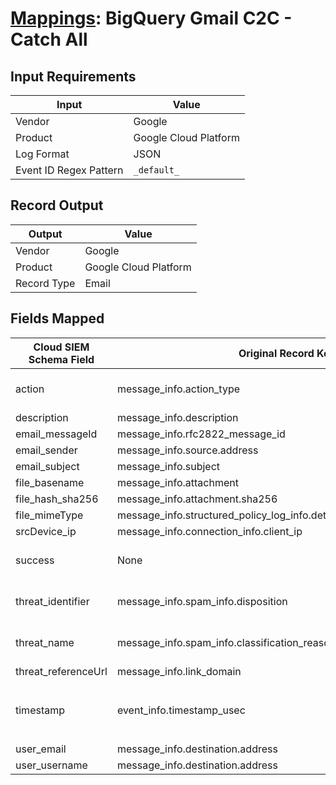 # [Mappings](README.md): BigQuery Gmail C2C - Catch All

## Input Requirements

|Input|Value|
|-----|-----|
|Vendor|Google|
|Product|Google Cloud Platform|
|Log Format|JSON|
|Event ID Regex Pattern|`_default_`|

## Record Output

|Output|Value|
|------|-----|
|Vendor|Google|
|Product|Google Cloud Platform|
|Record Type|Email|

## Fields Mapped

|Cloud SIEM Schema Field|Original Record Key|Notes|
|-----------------------|-------------------|-----|
|action|message_info.action_type|This is a lookup field. More info to come in the catalog later...|
|description|message_info.description||
|email_messageId|message_info.rfc2822_message_id||
|email_sender|message_info.source.address||
|email_subject|message_info.subject||
|file_basename|message_info.attachment||
|file_hash_sha256|message_info.attachment.sha256||
|file_mimeType|message_info.structured_policy_log_info.detected_file_types.mime_type||
|srcDevice_ip|message_info.connection_info.client_ip||
|success|None|The static text `true` is populated in this schema field.|
|threat_identifier|message_info.spam_info.disposition|This is a lookup field. More info to come in the catalog later...|
|threat_name|message_info.spam_info.classification_reason|This is a lookup field. More info to come in the catalog later...|
|threat_referenceUrl|message_info.link_domain||
|timestamp|event_info.timestamp_usec|We expect the orginal record value of `event_info.timestamp_usec` is in the format `yyyy-MM-dd'T'HH:mm:ss.SSSZ`|
|user_email|message_info.destination.address||
|user_username|message_info.destination.address||

